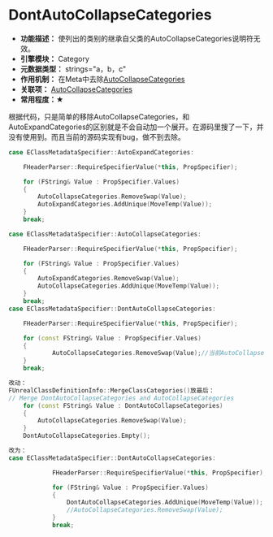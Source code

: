 # DontAutoCollapseCategories

- **功能描述：**  使列出的类别的继承自父类的AutoCollapseCategories说明符无效。
- **引擎模块：** Category
- **元数据类型：** strings="a，b，c"
- **作用机制：** 在Meta中去除[AutoCollapseCategories](../../../Meta/DetailsPanel/AutoCollapseCategories.md)
- **关联项：** [AutoCollapseCategories](AutoCollapseCategories/AutoCollapseCategories.md)
- **常用程度：★**

根据代码，只是简单的移除AutoCollapseCategories，和AutoExpandCategories的区别就是不会自动加一个展开。在源码里搜了一下，并没有使用到。而且当前的源码实现有bug，做不到去除。

```cpp
case EClassMetadataSpecifier::AutoExpandCategories:

	FHeaderParser::RequireSpecifierValue(*this, PropSpecifier);

	for (FString& Value : PropSpecifier.Values)
	{
		AutoCollapseCategories.RemoveSwap(Value);
		AutoExpandCategories.AddUnique(MoveTemp(Value));
	}
	break;

case EClassMetadataSpecifier::AutoCollapseCategories:

	FHeaderParser::RequireSpecifierValue(*this, PropSpecifier);

	for (FString& Value : PropSpecifier.Values)
	{
		AutoExpandCategories.RemoveSwap(Value);
		AutoCollapseCategories.AddUnique(MoveTemp(Value));
	}
	break;
case EClassMetadataSpecifier::DontAutoCollapseCategories:

	FHeaderParser::RequireSpecifierValue(*this, PropSpecifier);

	for (const FString& Value : PropSpecifier.Values)
	{
			AutoCollapseCategories.RemoveSwap(Value);//当前AutoCollapseCategories的值还是空的。去除是没有用的
	}
	break;

改动：
FUnrealClassDefinitionInfo::MergeClassCategories()放最后：
// Merge DontAutoCollapseCategories and AutoCollapseCategories
	for (const FString& Value : DontAutoCollapseCategories)
	{
		AutoCollapseCategories.RemoveSwap(Value);
	}
	DontAutoCollapseCategories.Empty();

改为：
case EClassMetadataSpecifier::DontAutoCollapseCategories:

			FHeaderParser::RequireSpecifierValue(*this, PropSpecifier);

			for (FString& Value : PropSpecifier.Values)
			{
				DontAutoCollapseCategories.AddUnique(MoveTemp(Value));
				//AutoCollapseCategories.RemoveSwap(Value);
			}
			break;
```